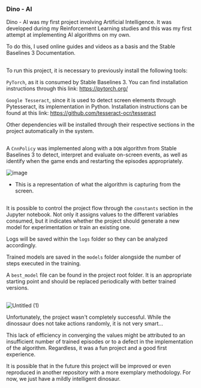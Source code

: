 ### Dino - AI

Dino - AI was my first project involving Artificial Intelligence. It was developed during my Reinforcement Learning studies and this was my first attempt at implementing AI algorithms on my own.

To do this, I used online guides and videos as a basis and the Stable Baselines 3 Documentation.

##

To run this project, it is necessary to previously install the following tools:

```PyTorch```, as it is consumed by Stable Baselines 3. You can find installation instructions through this link: https://pytorch.org/

```Google Tesseract```, since it is used to detect screen elements through Pytesseract, its implementation in Python. Installation instructions can be found at this link: https://github.com/tesseract-ocr/tesseract

Other dependencies will be installed through their respective sections in the project automatically in the system.

##

A ```CnnPolicy``` was implemented along with a ```DQN``` algorithm from Stable Baselines 3 to detect, interpret and evaluate on-screen events, as well as identify when the game ends and restarting the episodes appropriately.

![image](https://github.com/Henrique-Bidarte/dino-ai/assets/134324510/d44116b4-85da-42e1-b935-43acd54d9701)
- This is a representation of what the algorithm is capturing from the screen.

##

It is possible to control the project flow through the ```constants``` section in the Jupyter notebook. Not only it assigns values ​​to the different variables consumed, but it indicates whether the project should generate a new model for experimentation or train an existing one.

Logs will be saved within the ```logs``` folder so they can be analyzed accordingly.

Trained models are saved in the ```models``` folder alongside the number of steps executed in the training.

A ```best_model``` file can be found in the project root folder. It is an appropriate starting point and should be replaced periodically with better trained versions.

## 

![Untitled (1)](https://github.com/Henrique-Bidarte/dino-ai/assets/134324510/8464670b-a154-4cfa-ae4e-1a2648e78073)

Unfortunately, the project wasn't completely successful. While the dinossaur does not take actions randomly, it is not very smart...

This lack of efficiency in converging the values ​​might be attributed to an insufficient number of trained episodes or to a defect in the implementation of the algorithm. Regardless, it was a fun project and a good first experience.

It is possible that in the future this project will be improved or even reproduced in another repository with a more exemplary methodology. For now, we just have a mildly intelligent dinosaur.

  



